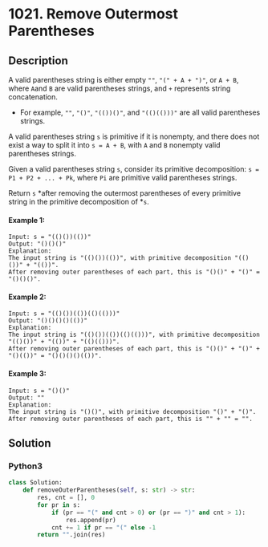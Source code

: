 # 1021. Remove Outermost Parentheses


## Description
A valid parentheses string is either empty `""`, `"(" + A + ")"`, or `A + B`, where `A`and `B` are valid parentheses strings, and `+` represents string concatenation.

-   For example, `""`, `"()"`, `"(())()"`, and `"(()(()))"` are all valid parentheses strings.

A valid parentheses string `s` is primitive if it is nonempty, and there does not exist a way to split it into `s = A + B`, with `A` and `B` nonempty valid parentheses strings.

Given a valid parentheses string `s`, consider its primitive decomposition: `s = P1 + P2 + ... + Pk`, where `Pi` are primitive valid parentheses strings.

Return `s` *after removing the outermost parentheses of every primitive string in the primitive decomposition of *`s`.


#### Example 1:
```
Input: s = "(()())(())"
Output: "()()()"
Explanation: 
The input string is "(()())(())", with primitive decomposition "(()())" + "(())".
After removing outer parentheses of each part, this is "()()" + "()" = "()()()".
```

#### Example 2:
```
Input: s = "(()())(())(()(()))"
Output: "()()()()(())"
Explanation: 
The input string is "(()())(())(()(()))", with primitive decomposition "(()())" + "(())" + "(()(()))".
After removing outer parentheses of each part, this is "()()" + "()" + "()(())" = "()()()()(())".
```

#### Example 3:
```
Input: s = "()()"
Output: ""
Explanation: 
The input string is "()()", with primitive decomposition "()" + "()".
After removing outer parentheses of each part, this is "" + "" = "".
```


## Solution

### Python3
```python
class Solution:
    def removeOuterParentheses(self, s: str) -> str:
        res, cnt = [], 0
        for pr in s:
            if (pr == "(" and cnt > 0) or (pr == ")" and cnt > 1):
                res.append(pr)
            cnt += 1 if pr == "(" else -1
        return "".join(res)
```
